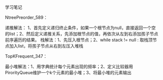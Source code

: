学习笔记

NtreePreorder_589：

递推解法： 1、首先定义递归终止条件，如果一个根节点为null，直接返回一个空的list；2、然后定义递推关系，先添加根节点的值，再依次从左到右添加孩子节点前序遍历的结果。
栈解法：1、先压入根节点；2、while stack != null : 取栈顶节点加入list，将孩子节点从右到左压入堆栈

TopKFrequent_347：

最小堆解法：1、用字典统计每个元素出现的频率；2、定义比较器用PirorityQueue维护一个k个元素的最小堆；3、将最小堆的元素输出